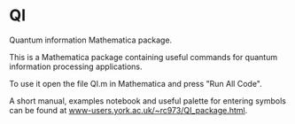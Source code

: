# QI
Quantum information Mathematica package.

This is a Mathematica package containing useful commands for quantum information processing applications.

To use it open the file QI.m in Mathematica and press "Run All Code".

A short manual, examples notebook and useful palette for entering symbols can be found at www-users.york.ac.uk/~rc973/QI_package.html.
